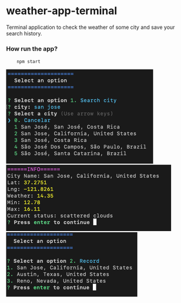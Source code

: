 # weather-app-terminal

Terminal application to check the weather of some city and save your search history.

### How run the app?
```
    npm start
```

![Search a city](https://github.com/dorian-morones/weather-app-terminal/blob/main/static/search_city.png?raw=true)
![City weather](https://github.com/dorian-morones/weather-app-terminal/blob/main/static/selected_city.png?raw=true)
![Search history](https://github.com/dorian-morones/weather-app-terminal/blob/main/static/record.png?raw=true)